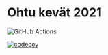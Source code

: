 # Ohtu kevät 2021

![GitHub Actions](https://github.com/ElectricShakuhachi/ohtu-2022-viikko1/workflows/CI/badge.svg)

[![codecov](https://codecov.io/gh/ElectricShakuhachi/ohtu-2022-viikko1/branch/main/graph/badge.svg?token=3HFV6G8ZL9)](https://codecov.io/gh/ElectricShakuhachi/ohtu-2022-viikko1)
